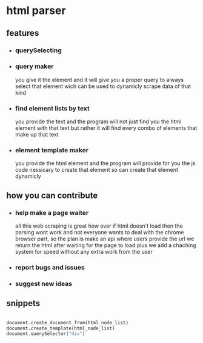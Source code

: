 # html parser


## features
- ### querySelecting
- ### query maker
  you give it the element and it will give you a proper query to always select that element wich can be used to dynamicly scrape data of that kind
- ### find element lists by text
    you provide the text and the program will not just find you the html element with that text but rather it will find every combo of elements that make up that text
- ### element template maker
  you provide the html element and the program will provide for you the js code nessicary to create that element so can create that element dynamicly



## how you can contribute
- ###  help make a page waiter
    all this web scraping is great how ever if html doesn't load then the parsing wont work and not everyone wants to deal with the chrome browser part, so the plan is make an api where users provide the url we return the html after waiting for the page to load plus we add a chaching system for speed without any extra work from the user

- ### report bugs and issues
- ### suggest new ideas


## snippets
```python

document.create_document_from(html_node_list)
document.create_template(html_node_list)
document.querySelector("div")


```